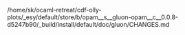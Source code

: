 /home/sk/ocaml-retreat/cdf-olly-plots/_esy/default/store/b/opam__s__gluon-opam__c__0.0.8-d5247b90/_build/install/default/doc/gluon/CHANGES.md